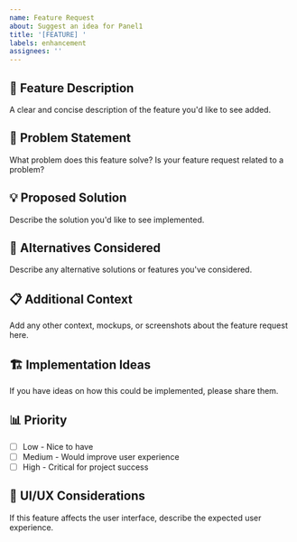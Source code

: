```yaml
---
name: Feature Request
about: Suggest an idea for Panel1
title: '[FEATURE] '
labels: enhancement
assignees: ''
---
```


## 🚀 Feature Description

A clear and concise description of the feature you'd like to see added.

## 🎯 Problem Statement

What problem does this feature solve? Is your feature request related to a problem?

## 💡 Proposed Solution

Describe the solution you'd like to see implemented.

## 🔄 Alternatives Considered

Describe any alternative solutions or features you've considered.

## 📋 Additional Context

Add any other context, mockups, or screenshots about the feature request here.

## 🏗️ Implementation Ideas

If you have ideas on how this could be implemented, please share them.

## 📊 Priority

- [ ] Low - Nice to have
- [ ] Medium - Would improve user experience
- [ ] High - Critical for project success

## 🎨 UI/UX Considerations

If this feature affects the user interface, describe the expected user experience.